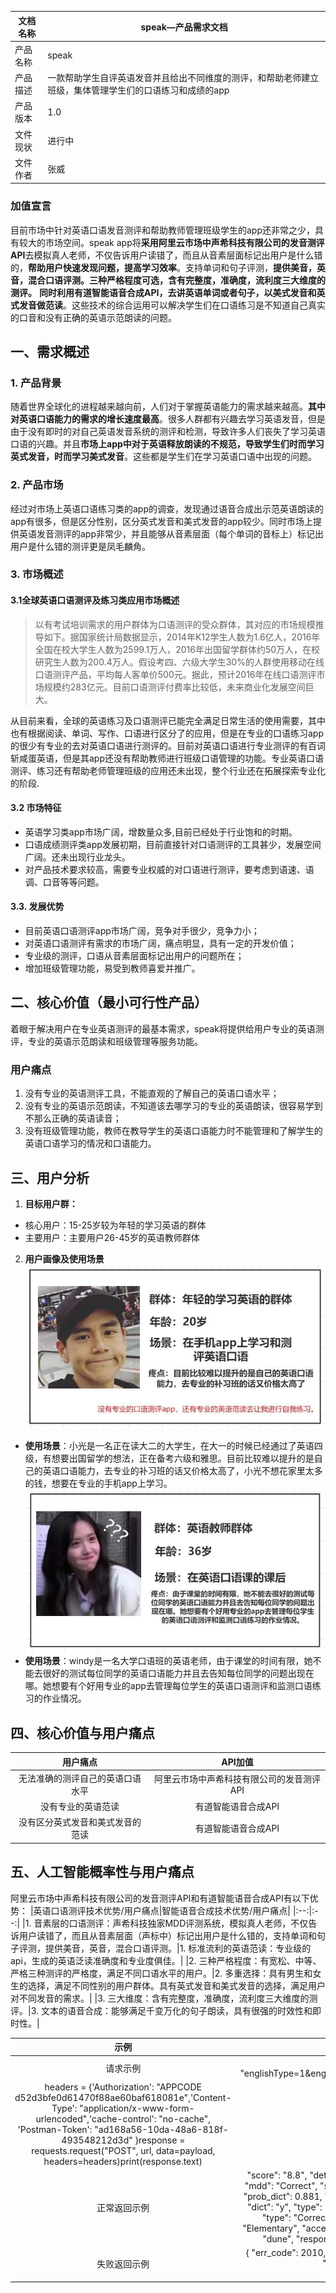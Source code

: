 
|文档名称|speak—产品需求文档|
|--|--|
|产品名称|speak|
|产品描述|一款帮助学生自评英语发音并且给出不同维度的测评，和帮助老师建立班级，集体管理学生们的口语练习和成绩的app|
|产品版本|1.0|
|文件现状|进行中|
|文件作者|张威|

### 加值宣言
目前市场中针对英语口语发音测评和帮助教师管理班级学生的app还非常之少，具有较大的市场空间。speak app将**采用阿里云市场中声希科技有限公司的发音测评API**去模拟真人老师，不仅告诉用户读错了，而且从音素层面标记出用户是什么错的，**帮助用户快速发现问题，提高学习效率**。支持单词和句子评测，**提供美音，英音，混合口语评测。三种严格程度可选，含有完整度，准确度，流利度三大维度的测评。** **同时利用有道智能语音合成API，去讲英语单词或者句子，以美式发音和英式发音做范读**。这些技术的综合运用可以解决学生们在口语练习是不知道自己真实的口音和没有正确的英语示范朗读的问题。

## 一、需求概述

### 1. 产品背景
随着世界全球化的进程越来越向前，人们对于掌握英语能力的需求越来越高。**其中对英语口语能力的需求的增长速度最高**。很多人群都有兴趣去学习英语发音，但是由于没有即时的对自己英语发音系统的测评和检测，导致许多人们丧失了学习英语口语的兴趣。并且**市场上app中对于英语释放朗读的不规范，导致学生们时而学习英式发音，时而学习美式发音**。这些都是学生们在学习英语口语中出现的问题。

### 2. 产品市场
经过对市场上英语口语练习类的app的调查，发现通过语音合成出示范英语朗读的app有很多，但是区分性别，区分英式发音和美式发音的app较少。同时市场上提供英语发音测评的app非常少，并且能够从音素层面（每个单词的音标上）标记出用户是什么错的测评更是凤毛麟角。

### 3. 市场概述
#### 3.1全球英语口语测评及练习类应用市场概述
> 以有考试培训需求的用户群体为口语测评的受众群体，其对应的市场规模推导如下。据国家统计局数据显示，2014年K12学生人数为1.6亿人，2016年全国在校大学生人数为2599.1万人，2016年出国留学群体约50万人，在校研究生人数为200.4万人。假设考四、六级大学生30%的人群使用移动在线口语测评产品，平均每人客单价500元。据此，预计2016年在线口语测评市场规模约283亿元。目前口语测评付费率比较低，未来商业化发展空间巨大。

从目前来看，全球的英语练习及口语测评已能完全满足日常生活的使用需要，其中也有根据阅读、单词、写作、口语进行区分了的应用，但是在专业的口语练习app的很少有专业的去对英语口语进行测评的。目前对英语口语进行专业测评的有百词斩咸蛋英语，但是其app还没有帮助教师进行班级口语管理的功能。专业英语口语测评、练习还有帮助老师管理班级的应用还未出现，整个行业还在拓展探索专业化的阶段.

#### 3.2 市场特征
- 英语学习类app市场广阔，增数量众多,目前已经处于行业饱和的时期。
- 口语成绩测评类app发展初期，目前直接针对口语测评的工具甚少，发展空间广阔。还未出现行业龙头。
- 对产品技术要求较高，需要专业权威的对口语进行测评，要考虑到语速、语调、口音等等问题。

#### 3.3. 发展优势
- 目前英语口语测评app市场广阔，竞争对手很少，竞争力小；
- 对英语口语测评有需求的市场广阔，痛点明显，具有一定的开发价值；
- 专业级的测评，口语从音素层面标记出用户的问题所在；
- 增加班级管理功能，易受到教师喜爱并推广。

## 二、核心价值（最小可行性产品）
着眼于解决用户在专业英语测评的最基本需求，speak将提供给用户专业的英语测评，专业的英语示范朗读和班级管理等服务功能。

### 用户痛点
1. 没有专业的英语测评工具，不能直观的了解自己的英语口语水平；
2. 没有专业的英语示范朗读，不知道该去哪学习的专业的英语朗读，很容易学到不那么正确的英语读音；
3. 没有班级管理功能，教师在教导学生的英语口语能力时不能管理和了解学生的英语口语学习的情况和口语能力。

## 三、用户分析
1. **目标用户群：**
- 核心用户：15-25岁较为年轻的学习英语的群体
- 主要用户：主要用户26-45岁的英语教师群体
2. **用户画像及使用场景**
![image](https://github.com/ego-zw/API/blob/master/image/111111_20200710001722.jpg)
- **使用场景**：小光是一名正在读大二的大学生，在大一的时候已经通过了英语四级，有想要出国留学的想法，正在备考六级和雅思。目前比较难以提升的是自己的英语口语能力，去专业的补习班的话又价格太高了，小光不想花家里太多的钱，想要在专业的手机app上学习。
![image](https://github.com/ego-zw/API/blob/master/image/2222222_20200710002108.jpg)
- **使用场景**：windy是一名大学口语班的英语老师，由于课堂的时间有限，她不能去很好的测试每位同学的英语口语能力并且去告知每位同学的问题出现在哪。她想要有个好用专业的app去管理每位学生的英语口语测评和监测口语练习的作业情况。

## 四、核心价值与用户痛点
|用户痛点|API加值|
|:--:|:--:|
|无法准确的测评自己的英语口语水平|阿里云市场中声希科技有限公司的发音测评API|
|没有专业的英语范读|有道智能语音合成API|
|没有区分英式发音和美式发音的范读|有道智能语音合成API|

## 五、人工智能概率性与用户痛点

阿里云市场中声希科技有限公司的发音测评API和有道智能语音合成API有以下优势：
|英语口语测评技术优势/用户痛点|智能语音合成技术优势/用户痛点|
|:--:|:--:|
|1. 音素层的口语测评：声希科技独家MDD评测系统，模拟真人老师，不仅告诉用户读错了，而且从音素层面（声标中）标记出用户是什么错的，支持单词和句子评测，提供美音，英音，混合口语评测。|1. 标准流利的英语范读：专业级的api，生成的英语泛读准确度和专业度俱佳。|
|2. 三种严格程度：有宽松、中等、严格三种测评的严格度，满足不同口语水平的用户。|2. 多重选择：具有男生和女生的选择，满足不同性别的用户群体。具有英式发音和美式发音的选择，满足用户对不同发音的需求。|
|3. 三大维度：含有完整度，准确度，流利度三大维度的测评。|3. 文本的语音合成：能够满足千变万化的句子朗读，具有很强的时效性和即时性。|


|示例|代码|
|:--:|:--:|
|请求示例| import requests url = "https://ali01.io.speechx.cn/MDD_Phone" payload = "englishType=1&englishLevel=0&word=hello&url=https%3A%2F%2Fdictionary.cambridge.org%2Fmedia%2Fenglish%2Fuk_pron%2Fu%2Fukh%2Fukhef%2Fukheft_029.mp3"
headers = {'Authorization': "APPCODE d52d3bfe0d61470f88ae60baf618081e",'Content-Type': "application/x-www-form-urlencoded",'cache-control': "no-cache", 'Postman-Token': "ad168a56-10da-48a6-818f-493548212d3d" }response = requests.request("POST", url, data=payload, headers=headers)print(response.text) |
|正常返回示例|"score": "8.8", "detail_score": { "integrity": "10.0", "segment": "9.2", "fluency": "7.1", "overall": "8.8" }, "words": [ { "score": "9.2", "start": 340, "name": "dune", "end": 1140, "mdd": "Correct", "syllables": [ { "score": "8.9", "stress_dict": 0, "name": "d y uw1 n", "phones": [ { "score": "10.0", "rec": "d", "prob_rec": 0.881, "dict": "d", "type": "Correct", "prob_dict": 0.881, "n_best_rec": [ { "prob_rec": 0.173, "name": "g", "index": 1 }, { "prob_rec": 0.157, "name": "t", "index": 2 } ] }, { "score": "7.4", "rec": "y", "prob_rec": 0.325, "dict": "y", "type": "Correct", "prob_dict": 0.325, "n_best_rec": [ { "prob_rec": 0.143, "name": "t", "index": 1 } ] }, { "score": "10.0", "rec": "uw", "prob_rec": 0.94, "dict": "uw", "type": "Correct", "prob_dict": 0.94 }, { "score": "7.3", "rec": "n", "prob_rec": 0.517, "dict": "n", "type": "Correct", "prob_dict": 0.517 } ] } ] } ], "user": { "english_level": "Elementary", "accent_type": "GB_or_US", "feed_back_type": "MDD_Phone", "user_id": "guest" }, "utter_info": { "intensity": { "min": 0, "max": 22.78, "mean": 17.47 }, "ref_text": "dune", "response_time": "2019-04-09 12:05:27", "utterance_id": "dune_dune_fage_1531366680_1554782727451", "api_version": "0.110.08.2019.03.20.05" } }|
|失败返回示例|  { "err_code": 2010, "err_info": "Error In Audio File!", "user": { "english_level": "Elementary", "accent_type": "GB_or_US", "feed_back_type": "MDD_Phone", "user_id": "guest" }, "utter_info": { "intensity": { "min": 0, "max": 0, "mean": 0 }, "ref_text": "dune", "response_time": "2019-04-09 12:04:46", "utterance_id": "dune_dune_fage_1531366680_1554782686365", "api_version": "0.110.08.2019.03.20.05" } }|

